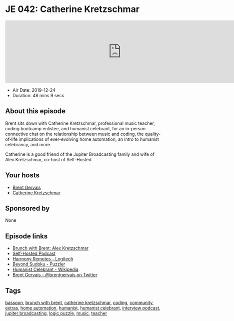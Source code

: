 # JE 042: Catherine Kretzschmar

<iframe src="https://player.fireside.fm/v2/WTrMvATU+wQvyLHsy?theme=dark" width="740" height="200" frameborder="0" scrolling="no"></iframe>

* Air Date: 2019-12-24
* Duration: 48 mins 9 secs

## About this episode

Brent sits down with Catherine Kretzschmar, professional music teacher, coding bootcamp enlistee, and humanist celebrant, for an in-person connective chat on the relationship between music and coding, the quality-of-life implications of ever-evolving home automation, an intro to humanist celebrancy, and more.

Catherine is a good friend of the Jupiter Broadcasting family and wife of Alex Kretzschmar, co-host of Self-Hosted.

## Your hosts
* [Brent Gervais](https://extras.show//hosts/brent)
* [Catherine Kretzschmar](https://extras.show//guests/catherine-kretzschmar)

## Sponsored by

None



## Episode links

  * [Brunch with Brent: Alex Kretzschmar](https://extras.show/7 "Brunch with Brent: Alex Kretzschmar")
  * [Self-Hosted Podcast](https://selfhosted.show/ "Self-Hosted Podcast")
  * [Harmony Remotes - Logitech](https://www.logitech.com/en-us/harmony-universal-remotes "Harmony Remotes - Logitech")
  * [Beyond Sudoku - Puzzler](https://www.puzzler.com/magazines/logic/beyond-sudoku "Beyond Sudoku - Puzzler")
  * [Humanist Celebrant - Wikipedia](https://en.wikipedia.org/wiki/Humanist_celebrant "Humanist Celebrant - Wikipedia")
  * [Brent Gervais - @brentgervais on Twitter](https://twitter.com/brentgervais "Brent Gervais - @brentgervais on Twitter")



## Tags

[bassoon](https://extras.show//tags/bassoon), [brunch with brent](https://extras.show//tags/brunch%20with%20brent), [catherine kretzschmar](https://extras.show//tags/catherine%20kretzschmar), [coding](https://extras.show//tags/coding), [community](https://extras.show//tags/community), [extras](https://extras.show//tags/extras), [home automation](https://extras.show//tags/home%20automation), [humanist](https://extras.show//tags/humanist), [humanist celebrant](https://extras.show//tags/humanist%20celebrant), [interview podcast](https://extras.show//tags/interview%20podcast), [jupiter broadcasting](https://extras.show//tags/jupiter%20broadcasting), [logic puzzle](https://extras.show//tags/logic%20puzzle), [music](https://extras.show//tags/music), [teacher](https://extras.show//tags/teacher)